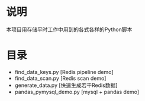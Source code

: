 # 说明
本项目用存储平时工作中用到的各式各样的Python脚本

# 目录
- find_data_keys.py [Redis pipeline demo]
- find_data_scan.py [Redis scan demo]
- generate_data.py [快速生成若干Redis数据]
- pandas_pymysql_demo.py [mysql + pandas demo]